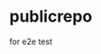 # publicrepo
for e2e test





























































































































































































































































































































































































































































































































































